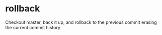 # rollback
Checkout master, back it up, and rollback to the previous commit erasing the current commit history
